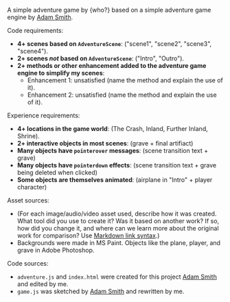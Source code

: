 A simple adventure game by {who?} based on a simple adventure game engine by [Adam Smith](https://github.com/rndmcnlly).

Code requirements:
- **4+ scenes based on `AdventureScene`**: ("scene1", "scene2", "scene3", "scene4").
- **2+ scenes *not* based on `AdventureScene`**: ("Intro", "Outro").
- **2+ methods or other enhancement added to the adventure game engine to simplify my scenes**:
    - Enhancement 1: unsatisfied (name the method and explain the use of it).
    - Enhancement 2: unsatisfied (name the method and explain the use of it).

Experience requirements:
- **4+ locations in the game world**: (The Crash, Inland, Further Inland, Shrine).
- **2+ interactive objects in most scenes**: (grave + final artifiact)
- **Many objects have `pointerover` messages**: (scene transition text + grave)
- **Many objects have `pointerdown` effects**: (scene transition text + grave being deleted when clicked)
- **Some objects are themselves animated**: (airplane in "Intro" + player character)

Asset sources:
- (For each image/audio/video asset used, describe how it was created. What tool did you use to create it? Was it based on another work? If so, how did you change it, and where can we learn more about the original work for comparison? Use [Markdown link syntax](https://docs.github.com/en/get-started/writing-on-github/getting-started-with-writing-and-formatting-on-github/basic-writing-and-formatting-syntax#links).)
- Backgrounds were made in MS Paint. Objects like the plane, player, and grave in Adobe Photoshop. 

Code sources:
- `adventure.js` and `index.html` were created for this project [Adam Smith](https://github.com/rndmcnlly) and edited by me.
- `game.js` was sketched by [Adam Smith](https://github.com/rndmcnlly) and rewritten by me.